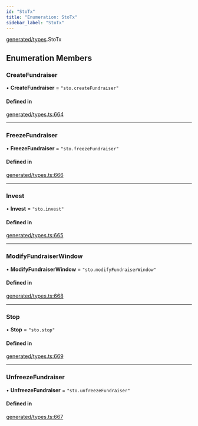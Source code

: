 ```yaml
---
id: "StoTx"
title: "Enumeration: StoTx"
sidebar_label: "StoTx"
---
```


[generated/types](../../../../modules/Generated/Types/Types.md).StoTx

## Enumeration Members

### CreateFundraiser

• **CreateFundraiser** = ``"sto.createFundraiser"``

#### Defined in

[generated/types.ts:664](https://github.com/PolymeshAssociation/polymesh-sdk/blob/95e180d28/src/generated/types.ts#L664)

___

### FreezeFundraiser

• **FreezeFundraiser** = ``"sto.freezeFundraiser"``

#### Defined in

[generated/types.ts:666](https://github.com/PolymeshAssociation/polymesh-sdk/blob/95e180d28/src/generated/types.ts#L666)

___

### Invest

• **Invest** = ``"sto.invest"``

#### Defined in

[generated/types.ts:665](https://github.com/PolymeshAssociation/polymesh-sdk/blob/95e180d28/src/generated/types.ts#L665)

___

### ModifyFundraiserWindow

• **ModifyFundraiserWindow** = ``"sto.modifyFundraiserWindow"``

#### Defined in

[generated/types.ts:668](https://github.com/PolymeshAssociation/polymesh-sdk/blob/95e180d28/src/generated/types.ts#L668)

___

### Stop

• **Stop** = ``"sto.stop"``

#### Defined in

[generated/types.ts:669](https://github.com/PolymeshAssociation/polymesh-sdk/blob/95e180d28/src/generated/types.ts#L669)

___

### UnfreezeFundraiser

• **UnfreezeFundraiser** = ``"sto.unfreezeFundraiser"``

#### Defined in

[generated/types.ts:667](https://github.com/PolymeshAssociation/polymesh-sdk/blob/95e180d28/src/generated/types.ts#L667)
